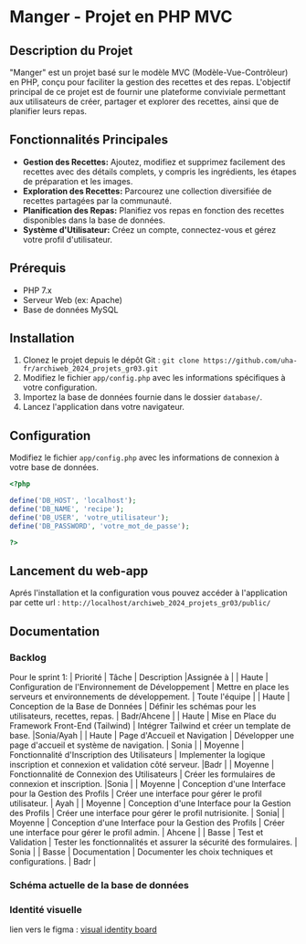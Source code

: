 # Manger - Projet en PHP MVC

## Description du Projet
"Manger" est un projet basé sur le modèle MVC (Modèle-Vue-Contrôleur) en PHP, conçu pour faciliter la gestion des recettes et des repas. L'objectif principal de ce projet est de fournir une plateforme conviviale permettant aux utilisateurs de créer, partager et explorer des recettes, ainsi que de planifier leurs repas.

## Fonctionnalités Principales
- **Gestion des Recettes:** Ajoutez, modifiez et supprimez facilement des recettes avec des détails complets, y compris les ingrédients, les étapes de préparation et les images.
- **Exploration des Recettes:** Parcourez une collection diversifiée de recettes partagées par la communauté.
- **Planification des Repas:** Planifiez vos repas en fonction des recettes disponibles dans la base de données.
- **Système d'Utilisateur:** Créez un compte, connectez-vous et gérez votre profil d'utilisateur.

## Prérequis
- PHP 7.x
- Serveur Web (ex: Apache)
- Base de données MySQL

## Installation
1. Clonez le projet depuis le dépôt Git : `git clone https://github.com/uha-fr/archiweb_2024_projets_gr03.git`
2. Modifiez le fichier `app/config.php` avec les informations spécifiques à votre configuration.
3. Importez la base de données fournie dans le dossier `database/`.
4. Lancez l'application dans votre navigateur.

## Configuration
Modifiez le fichier `app/config.php` avec les informations de connexion à votre base de données.

```php
<?php

define('DB_HOST', 'localhost');
define('DB_NAME', 'recipe');
define('DB_USER', 'votre_utilisateur');
define('DB_PASSWORD', 'votre_mot_de_passe');

?>
```
## Lancement du web-app
Aprés l'installation et la configuration vous pouvez accéder à l'application par cette url :
`http://localhost/archiweb_2024_projets_gr03/public/`

## Documentation
### Backlog
Pour le sprint 1:
| Priorité | Tâche                                                  | Description                                                          |Assignée à |
| Haute    | Configuration de l'Environnement de Développement      | Mettre en place les serveurs et environnements de développement.     | Toute l'équipe |
| Haute    | Conception de la Base de Données                       | Définir les schémas pour les utilisateurs, recettes, repas.          | Badr/Ahcene |
| Haute    | Mise en Place du Framework Front-End (Tailwind)        | Intégrer Tailwind et créer un template de base.                      |Sonia/Ayah  |
| Haute    | Page d'Accueil et Navigation                           | Développer une page d'accueil et système de navigation.              | Sonia |
| Moyenne  | Fonctionnalité d'Inscription des Utilisateurs          | Implementer la logique inscription et connexion et validation côté serveur.  |Badr  |
| Moyenne  | Fonctionnalité de Connexion des Utilisateurs           | Créer les formulaires de connexion et inscription.                   |Sonia  |
| Moyenne  | Conception d'une Interface pour la Gestion des Profils | Créer une interface pour gérer le profil utilisateur.                | Ayah |
| Moyenne  | Conception d'une Interface pour la Gestion des Profils | Créer une interface pour gérer le profil nutrisionite.               | Sonia|
| Moyenne  | Conception d'une Interface pour la Gestion des Profils | Créer une interface pour gérer le profil admin.                      | Ahcene |
| Basse    | Test et Validation                                     | Tester les fonctionnalités et assurer la sécurité des formulaires.   | Sonia |
| Basse    | Documentation                                          | Documenter les choix techniques et configurations.                   | Badr |
### Schéma actuelle de la base de données
### Identité visuelle
lien vers le figma : [visual identity board](https://www.figma.com/file/ueHI18DFaa58xfa1ceqSSJ/Visual-identity?type=design&node-id=0%3A1&mode=design&t=ErciRZZByM3St0u5-1)
